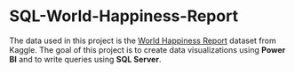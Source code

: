 # SQL-World-Happiness-Report

The data used in this project is the [World Happiness Report](https://www.kaggle.com/datasets/unsdsn/world-happiness) dataset from Kaggle. The goal of this project is to create data visualizations using **Power BI** and to write queries using **SQL Server**.
